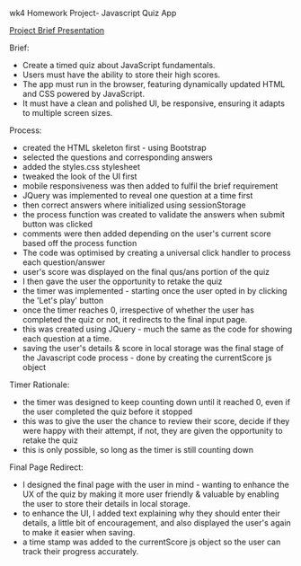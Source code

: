 wk4 Homework Project- Javascript Quiz App

[Project Brief Presentation](https://www.canva.com/design/DAD2yjFyzaM/VsOo3WnyxwTL6y_KOGFyvw/view?utm_content=DAD2yjFyzaM&utm_campaign=designshare&utm_medium=link&utm_source=publishsharelink#5)

Brief:

- Create a timed quiz about JavaScript fundamentals.
- Users must have the ability to store their high scores.
- The app must run in the browser, featuring dynamically updated HTML and CSS powered by JavaScript.
- It must have a clean and polished UI, be responsive, ensuring it adapts to multiple screen sizes.

Process:

- created the HTML skeleton first - using Bootstrap
- selected the questions and corresponding answers
- added the styles.css stylesheet
- tweaked the look of the UI first
- mobile responsiveness was then added to fulfil the brief requirement
- JQuery was implemented to reveal one question at a time first
- then correct answers where initialized using sessionStorage
- the process function was created to validate the answers when submit button was clicked
- comments were then added depending on the user's current score based off the process function
- The code was optimised by creating a universal click handler to process each question/answer
- user's score was displayed on the final qus/ans portion of the quiz
- I then gave the user the opportunity to retake the quiz
- the timer was implemented - starting once the user opted in by clicking the 'Let's play' button
- once the timer reaches 0, irrespective of whether the user has completed the quiz or not, it redirects to the final input page.
- this was created using JQuery - much the same as the code for showing each question at a time.
- saving the user's details & score in local storage was the final stage of the Javascript code process - done by creating the currentScore js object 

Timer Rationale:

- the timer was designed to keep counting down until it reached 0, even if the user completed the quiz before it stopped
- this was to give the user the chance to review their score, decide if they were happy with their attempt, if not, they are given the opportunity to retake the quiz
- this is only possible, so long as the timer is still counting down

Final Page Redirect:
- I designed the final page with the user in mind - wanting to enhance the UX of the quiz by making it more user friendly & valuable by enabling the user to store their details in local storage.
- to enhance the UI, I added text explaining why they should enter their details, a little bit of encouragement, and also displayed the user's again to make it easier when saving.
- a time stamp was added to the currentScore js object so the user can track their progress accurately. 


